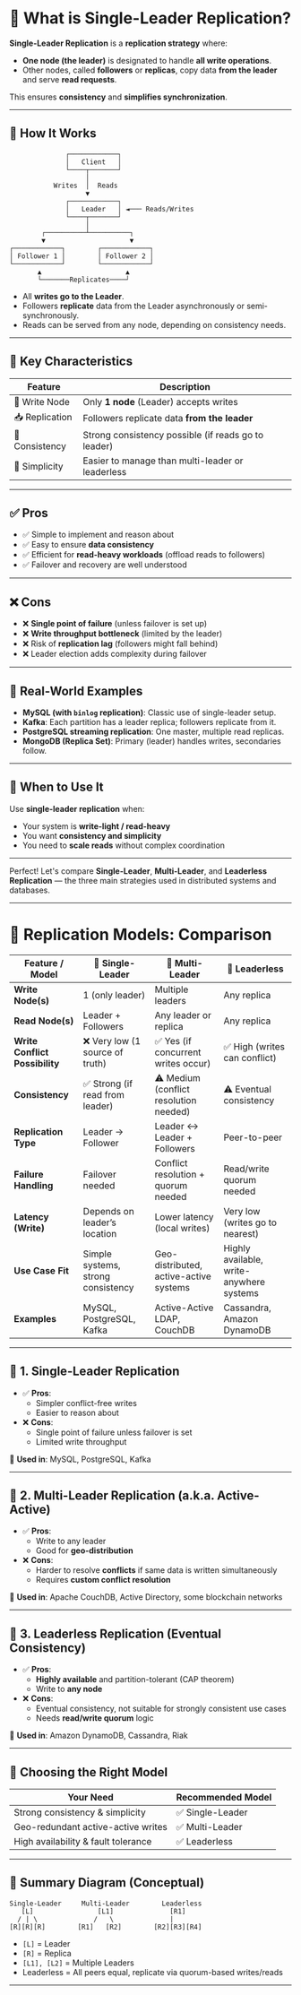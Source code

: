 
# 📘 What is Single-Leader Replication?

**Single-Leader Replication** is a **replication strategy** where:

- **One node (the leader)** is designated to handle **all write operations**.
- Other nodes, called **followers** or **replicas**, copy data **from the leader** and serve **read requests**.

This ensures **consistency** and **simplifies synchronization**.

---

## 🔁 How It Works

```
              ┌────────────┐
              │   Client   │
              └────┬───────┘
                   │
           Writes  │  Reads
                   ▼
              ┌────────────┐
              │   Leader   │ ◄─── Reads/Writes
              └────┬───────┘
                   │
        ┌──────────┴──────────┐
        ▼                     ▼
┌────────────┐        ┌────────────┐
│ Follower 1 │        │ Follower 2 │
└────────────┘        └────────────┘
       ▲                     ▲
       └───────Replicates────┘
```

- All **writes go to the Leader**.
- Followers **replicate** data from the Leader asynchronously or semi-synchronously.
- Reads can be served from any node, depending on consistency needs.

---

## 🔑 Key Characteristics

| Feature         | Description                                         |
|----------------|-----------------------------------------------------|
| 🔄 Write Node   | Only **1 node** (Leader) accepts writes             |
| 📥 Replication | Followers replicate data **from the leader**        |
| 🔄 Consistency  | Strong consistency possible (if reads go to leader) |
| 🧠 Simplicity   | Easier to manage than multi-leader or leaderless    |

---

## ✅ Pros

- ✅ Simple to implement and reason about
- ✅ Easy to ensure **data consistency**
- ✅ Efficient for **read-heavy workloads** (offload reads to followers)
- ✅ Failover and recovery are well understood

---

## ❌ Cons

- ❌ **Single point of failure** (unless failover is set up)
- ❌ **Write throughput bottleneck** (limited by the leader)
- ❌ Risk of **replication lag** (followers might fall behind)
- ❌ Leader election adds complexity during failover

---

## 🧠 Real-World Examples

- **MySQL (with `binlog` replication)**: Classic use of single-leader setup.
- **Kafka**: Each partition has a leader replica; followers replicate from it.
- **PostgreSQL streaming replication**: One master, multiple read replicas.
- **MongoDB (Replica Set)**: Primary (leader) handles writes, secondaries follow.

---

## 🚨 When to Use It

Use **single-leader replication** when:
- Your system is **write-light / read-heavy**
- You want **consistency and simplicity**
- You need to **scale reads** without complex coordination

---
Perfect! Let's compare **Single-Leader**, **Multi-Leader**, and **Leaderless Replication** — the three main strategies used in distributed systems and databases.

---

# 🧩 Replication Models: Comparison

| Feature / Model              | 🔹 Single-Leader               | 🔸 Multi-Leader                    | 🔻 Leaderless                      |
|-----------------------------|--------------------------------|------------------------------------|------------------------------------|
| **Write Node(s)**           | 1 (only leader)               | Multiple leaders                   | Any replica                        |
| **Read Node(s)**            | Leader + Followers            | Any leader or replica              | Any replica                        |
| **Write Conflict Possibility** | ❌ Very low (1 source of truth) | ✅ Yes (if concurrent writes occur) | ✅ High (writes can conflict)      |
| **Consistency**             | ✅ Strong (if read from leader) | ⚠️ Medium (conflict resolution needed) | ⚠️ Eventual consistency             |
| **Replication Type**        | Leader → Follower             | Leader ↔ Leader + Followers        | Peer-to-peer                       |
| **Failure Handling**        | Failover needed               | Conflict resolution + quorum needed | Read/write quorum needed          |
| **Latency (Write)**         | Depends on leader’s location  | Lower latency (local writes)       | Very low (writes go to nearest)   |
| **Use Case Fit**            | Simple systems, strong consistency | Geo-distributed, active-active systems | Highly available, write-anywhere systems |
| **Examples**                | MySQL, PostgreSQL, Kafka      | Active-Active LDAP, CouchDB        | Cassandra, Amazon DynamoDB         |

---

## 🔹 1. Single-Leader Replication

- ✅ **Pros**:
  - Simpler conflict-free writes
  - Easier to reason about
- ❌ **Cons**:
  - Single point of failure unless failover is set
  - Limited write throughput

🔧 **Used in**: MySQL, PostgreSQL, Kafka

---

## 🔸 2. Multi-Leader Replication (a.k.a. Active-Active)

- ✅ **Pros**:
  - Write to any leader
  - Good for **geo-distribution**
- ❌ **Cons**:
  - Harder to resolve **conflicts** if same data is written simultaneously
  - Requires **custom conflict resolution**

🔧 **Used in**: Apache CouchDB, Active Directory, some blockchain networks

---

## 🔻 3. Leaderless Replication (Eventual Consistency)

- ✅ **Pros**:
  - **Highly available** and partition-tolerant (CAP theorem)
  - Write to **any node**
- ❌ **Cons**:
  - Eventual consistency, not suitable for strongly consistent use cases
  - Needs **read/write quorum** logic

🔧 **Used in**: Amazon DynamoDB, Cassandra, Riak

---

## 🧠 Choosing the Right Model

| Your Need                         | Recommended Model     |
|----------------------------------|------------------------|
| Strong consistency & simplicity   | ✅ Single-Leader       |
| Geo-redundant active-active writes| ✅ Multi-Leader        |
| High availability & fault tolerance | ✅ Leaderless         |

---

## 📌 Summary Diagram (Conceptual)

```text
Single-Leader     Multi-Leader        Leaderless
   [L]                [L1]              [R1]
  / | \              /   \              |  
[R][R][R]        [R1]   [R2]        [R2][R3][R4]
```

- `[L]` = Leader
- `[R]` = Replica
- `[L1], [L2]` = Multiple Leaders
- Leaderless = All peers equal, replicate via quorum-based writes/reads

---

